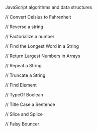 JavaScript algorithms and data structures

// Convert Celsius to Fahrenheit

// Reverse a string

// Factorialize a number

// Find the Longest Word in a String

// Return Largest Numbers in Arrays

// Repeat a String

// Truncate a String

// Find Element

// TypeOf Boolean

// Title Case a Sentence

// Slice and Splice

// Falsy Bouncer